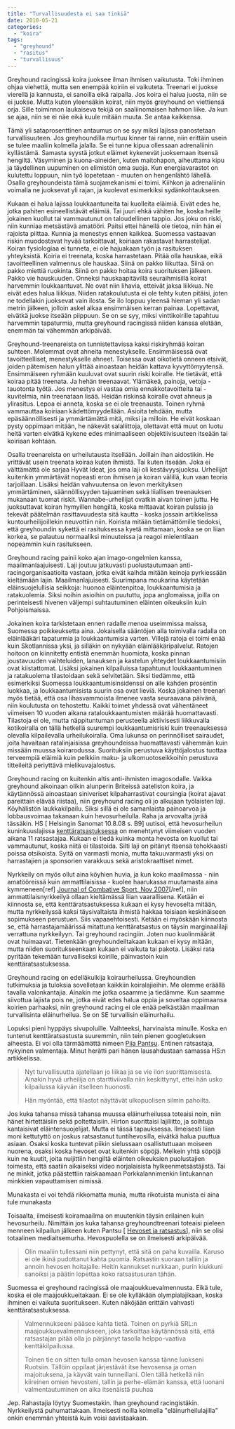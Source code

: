 ```yaml
---
title: "Turvallisuudesta ei saa tinkiä"
date: 2010-05-21
categories: 
  - "koira"
tags: 
  - "greyhound"
  - "rasitus"
  - "turvallisuus"
---
```


Greyhound racingissä koira juoksee ilman ihmisen vaikutusta. Toki ihminen ohjaa viehettä, mutta sen enempää koiriin ei vaikuteta. Treenari ei juokse vierellä ja kannusta, ei sanoilla eikä raipalla. Jos koira ei halua juosta, niin se ei juokse. Mutta kuten yleensäkin koirat, niin myös greyhound on viettiensä orja. Sille toiminnon laukaiseva tekijä on saaliinomaisen hahmon liike. Ja kun se ajaa, niin se ei näe eikä kuule mitään muuta. Se antaa kaikkensa.

<!--more-->

Tämä yli sataprosenttinen antaumus on se syy miksi lajissa panostetaan turvallisuuteen. Jos greyhoundilla murtuu kinner tai ranne, niin erittäin usein se tulee maaliin kolmella jalalla. Se ei tunne kipua ollessaan adrenaliinin kyllästämä. Samasta syystä jotkut eläimet kykenevät juoksemaan itsensä hengiltä. Väsyminen ja kuona-aineiden, kuten maitohapon, aiheuttama kipu ja täydellinen uupuminen on elimistön oma suoja. Kun energiavarastot on kulutettu loppuun, niin työ lopetetaan - muuten on hengenlähtö lähellä. Osalla greyhoundeista tämä suojamekanismi ei toimi. Kiihkon ja adrenaliinin voimalla ne juoksevat yli rajan, ja kuolevat esimerkiksi sydänkohtaukseen.

Kukaan ei halua lajissa loukkaantuneita tai kuolleita eläimiä. Eivät edes he, jotka pahiten esineellistävät eläimiä. Tai juuri ehkä vähiten he, koska heille jokainen kuollut tai vammautunut on taloudellinen tappio. Jos joku on riski, niin kunniaa metsästävä amatööri. Paitsi ettei hänellä ole tietoa, niin hän ei rajoista piittaa. Kunnia ja menestys ennen kaikkea. Suomessa vastaavan riskin muodostavat hyvää tarkoittavat, koiriaan rakastavat harrastelijat. Koiran fysiologiaa ei tunneta, ei ole hajuakaan työn ja rasituksen yhteyksistä. Koiria ei treenata, koska harrastetaan. Pitää olla hauskaa, eikä tavoitteellinen valmennus ole hauskaa. Siinä on pakko liikuttaa. Siinä on pakko miettiä ruokinta. Siinä on pakko hoitaa koira suorituksen jälkeen. Pakko vie hauskuuden. Onneksi hauskaapitävillä seuraihmisillä koirat harvemmin loukkaantuvat. Ne ovat niin lihavia, etteivät jaksa liikkua. Ne eivät edes halua liikkua. Niiden ratakoulutusta ei ole tehty kuten pitäisi, joten ne todellakin juoksevat vain ilosta. Se ilo loppuu yleensä hieman yli sadan metrin jälkeen, jolloin askel alkaa ensimmäisen kerran painaa. Lopettavat, eivätkä juokse itseään piippuun. Se on se syy, miksi vinttikoirille tapahtuu harvemmin tapaturmia, mutta greyhound racingissä niiden kanssa eletään, enemmän tai vähemmän arkipäivää.

Greyhound-treenareista on tunnistettavissa kaksi riskiryhmää koiran suhteen. Molemmat ovat ahneita menestykselle. Ensimmäisessä ovat tavoitteelliset, menestykselle ahneet. Toisessa ovat oikotietä onneen etsivät, joiden pätemisen halun ylittää ainoastaan heidän kattava kyvyttömyytensä. Ensimmäiseen ryhmään kuuluvat ovat suurin riski koiralle. He tietävät, että koiraa pitää treenata. Ja hehän treenaavat. Ylämäkeä, painoja, vetoja - tauotonta työtä. Jos menestys ei vastaa omia ennakkotavoitteita tai -kuvitelmia, niin treenataan lisää. Heidän riskinsä koiralle ovat ahneus ja ylirasitus. Lepoa ei anneta, koska se ei ole treenausta. Toinen ryhmä vammauttaa koiriaan kädettömyydellään. Asioita tehdään, mutta epäsäännöllisesti ja ymmärtämättä mitä, miksi ja milloin. He eivät koskaan pysty oppimaan mitään, he näkevät salaliittoja, olettavat että muut on luotu heitä varten eivätkä kykene edes minimaaliseen objektiivisuuteen itseään tai koiriaan kohtaan.

Osalla treenareista on urheilutausta itsellään. Joillain ihan aidostikin. He yrittävät usein treenata koiraa kuten ihmistä. Tai kuten itseään. Joka ei välttämättä ole sarjaa Hyvät Ideat, jos oma laji oli kestävyysjuoksu. Urheilijat kuitenkin ymmärtävät nopeasti eron ihmisen ja koiran välillä, kun vaan teoria tarjoillaan. Lisäksi heidän vahvuutensa on levon merkityksen ymmärtäminen, säännöllisyyden tajuaminen sekä liiallisen treenauksen mukanaan tuomat riskit. Wannabe-urheilijat ovatkin aivan toinen juttu. He juoksuttavat koiran hymyillen hengiltä, koska mittaavat koiran pulssia ja tekevät päätelmän rasittavuudesta sitä kautta - koska jossain artikkelissa kuntourheilijoillekin neuvottiin niin. Koirista mitään tietämättömille tiedoksi, että greyhoundin sykettä ei rasituksessa kyetä mittamaan, koska se on liian korkea, se palautuu normaaliksi minuuteissa ja reagoi mielentilaan nopeammin kuin rasitukseen.

Greyhound racing painii koko ajan imago-ongelmien kanssa, maailmanlaajuisesti. Laji joutuu jatkuvasti puolustautumaan anti-racingorganisaatioita vastaan, jotka eivät kaihda mitään keinoja pyrkiessään kieltämään lajin. Maailmanlajuisesti. Suurimpana moukarina käytetään eläinsuojelullisia seikkoja: huonoa eläintenpitoa, loukkaantumisia ja ratakuolemia. Siksi noihin asioihin on puututtu, jopa anglomaissa, joilla on perinteisesti hivenen väljempi suhtautuminen eläinten oikeuksiin kuin Pohjoismaissa.

Jokainen koira tarkistetaan ennen radalle menoa useimmissa maissa, Suomessa poikkeuksetta aina. Jokaisella sääntöjen alla toimivalla radalla on eläinlääkäri tapaturmia ja loukkaantumisia varten. Villejä ratoja ei toimi enää kuin Skotlannissa yksi, ja silläkin on nykyään eläinlääkäripalvelut. Ratojen hoitoon on kiinnitetty entistä enemmän huomiota, koska pinnan joustavuuden vaihteluiden, lanauksen ja kastelun yhteydet loukkaantumisiin ovat kiistattomat. Lisäksi jokainen kilpailuissa tapahtunut loukkaantuminen ja ratakuolema tilastoidaan sekä selvitetään. Siksi tiedämme, että esimerkiksi Suomessa loukkaantumisinsidenssi on alle kahden prosentin luokkaa, ja loukkaantumisista suurin osa ovat lieviä. Koska jokainen treenari myös tietää, että osa lihasvammoista ilmenee vasta seuraavana päivänä, niin koulutusta on tehostettu. Kaikki toimet yhdessä ovat vähentäneet viimeisen 10 vuoden aikana rataloukkaantumisten määrää huomattavasti. Tilastoja ei ole, mutta näppituntuman perusteella aktiivisesti liikkuvalla kotikoiralla on tällä hetkellä suurempi loukkaantumisriski kuin treenauksessa olevalla kilpailevalla urheilukoiralla. Oma lukunsa on perinnölliset sairaudet, joita havaitaan ratalinjaisissa greyhoundeissa huomattavasti vähemmän kuin missään muussa koirarodussa. Suorituksiin perustuva käyttöjalostus tuottaa terveempiä eläimiä kuin pelkkiin maku- ja ulkomuotoseikkoihin perustuva titteileitä periyttävä mielikuvajalostus.

Greyhound racing on kuitenkin altis anti-ihmisten imagosodalle. Vaikka greyhound aikoinaan olikin alunperin Briteissä aateliston koira, ja käytännössä ainoastaan siniveriset kilpaharrastivat coursingia (koirat ajavat pareittain elävää riistaa), niin greyhound racing oli jo alkujaan työlaisten laji. Köyhälistön laukkakilpailu. Siksi sillä ei ole samanlaista painoarvoa ja lobbausvoimaa takanaan kuin hevosurheilulla. Raha ja arvovalta jyrää tässäkin. HS \[ Helsingin Sanomat 10.8.08 s. B9\] uutisoi, että hevosurheilun kuninkuuslajissa [kenttäratsastuksessa](http://fi.wikipedia.org/wiki/Kentt%C3%A4ratsastus) on menehtynyt viimeisen vuoden aikana 11 ratsastajaa. Kukaan ei tiedä kuinka monta hevosta on kuollut tai vammautunut, koska niitä ei tilastoida. Silti laji on pitänyt itsensä tehokkaasti poissa otsikoista. Syitä on varmasti monia, mutta takuuvarmasti yksi on harrastajien ja sponsorien varakkuus sekä aristokraattiset nimet.

Nyrkkeily on myös ollut aina köyhien huvia, ja kun koko maailmassa - niin amatööreissä kuin ammattilaisissa - kuolee haarukassa muutamasta aina kymmeneen\[ref\] [Journal of Combative Sport, Nov 2007](http://ejmas.com/jcs/jcsart_svinth_a_0700.htm)\[/ref\], niin ammattilaisnyrkkeilyä ollaan kieltämässä liian vaarallisena. Ketään ei kiinnosta se, että kenttäratsastuksessa kukaan ei kysy hevoselta mitään, mutta nyrkkeilyssä kaksi täysivaltaista ihmistä hakkaa toisiaan keskinäiseen sopimukseen perustuen. Siis vapaaehtoisesti. Ketään ei myöskään kiinnosta se, että harrastajamäärissä mitattuna kenttäratsastus on täysin marginaalilaji verrattuna nyrkkeilyyn. Tai greyhound racingiin. Joten nuo kuolinmäärät ovat huimaavat. Tietenkään greyhoundeiltakaan kukaan ei kysy mitään, mutta niiden suoritukseenkaan kukaan ei vaikuta tai pakota. Lisäksi rata pyritään tekemään turvalliseksi koirille, päinvastoin kuin kenttäratsastuksessa.

Greyhound racing on edelläkulkija koiraurheilussa. Greyhoundien tutkimuksia ja tuloksia sovelletaan kaikkiin koiralajieihin. Me olemme eräällä tavalla valonkantajia. Ainakin me jotka osaamme ja tiedämme. Kun saamme siivottua lajista pois ne, jotka eivät edes halua oppia ja soveltaa oppimaansa koirien parhaaksi, niin greyhound racing ei ole enää pelkästään maailman turvallisinta eläinurheilua. Se on SE turvallisin eläinurhailu.

Lopuksi pieni hyppäys sivupoluille. Vaihteeksi, harvinaista minulle. Koska en tuntenut kenttäratsastusta suuremmin, niin tein pienen googletuksen aiheesta. Ei voi olla tärmäämättä nimeen [Piia Pantsu](http://fi.wikipedia.org/wiki/Piia_Pantsu). Entinen ratsastaja, nykyinen valmentaja. Minut herätti pari hänen lausahdustaan samassa HS:n artikkelissa.

> Nyt turvallisuutta ajatellaan jo liikaa ja se vie ilon suorittamisesta. Ainakin hyvä urheilija on starttiviivalla niin keskittynyt, ettei hän usko kilpailussa käyvän itselleen huonosti.
> 
> Hän myöntää, että tilastot näyttävät ulkopuolisen silmin pahoilta.

Jos kuka tahansa missä tahansa muussa eläinurheilussa toteaisi noin, niin hänet hirtettäisiin sekä poltettaisiin. Hirton suorittaisi lajiliitto, ja soihtuja kantaisivat eläintensuojelijat. Mutta ei tässä tapauksessa. Ilmeisesti liian moni kettutyttö on joskus ratsastanut tuntihevosilla, eivätkä halua puuttua asiaan. Osaksi koska tuntevat piikin sielussaan osallistuttuaan moiseen nuorena, osaksi koska hevoset ovat kuitenkin söpöjä. Melkein yhtä söpöjä kuin ne kuutit, joita nuijittiin hengiltä eläinten oikeuksien puolustajien toimesta, että saatiin aikaiseksi video norjalaisista hylkeenmetsästäjistä. Tai ne minkit, jotka päästettiin raiskaamaan Porkkalannimenkin lintukannan minkkien vapauttamisen nimissä.

Munakasta ei voi tehdä rikkomatta munia, mutta rikotuista munista ei aina tule munakasta

Toisaalta, ilmeisesti koiramaailma on muutenkin täysin erilainen kuin hevosurheilu. Nimittäin jos kuka tahansa greyhoundtreenari toteaisi pieleen menneen kilpailun jälkeen kuten Pantsu \[ [Hevoset ja ratsastus](http://www.ratsastus.net/arkisto/jutut/5_2002/mm_jerez.asp)\], niin se olisi totaalinen mediaitsemurha. Hevospuolella se on ilmeisesti arkipäivää.

> Olin maaliin tullessani niin pettynyt, että sitä on paha kuvailla. Karuso ei ole ikinä pudottanut kahta puomia. Ratsastin suoraan talliin ja annoin hevosen hoitajalle. Heitin kannukset nurkkaan, purin kiukkuni sanoiksi ja päätin lopettaa koko ratsastusuran tähän.

Suomessa ei greyhound racingissä ole maajoukkuevalmennusta. Eikä tule, koska ei ole maajoukkueitakaan. Ei se ole kylläkään olympialajikaan, koska ihminen ei vaikuta suoritukseen. Kuten näköjään erittäin vahvasti kenttäratsastuksessa.

> Valmennukseeni pääsee kahta tietä. Toinen on pyrkiä SRL:n maajoukkuevalmennukseen, joka tarkoittaa käytännössä sitä, että ratsastajan pitää olla jo pärjännyt tasolla helppo-vaativa kenttäkilpailussa.
> 
> Toinen tie on sitten tulla oman hevosen kanssa tänne luokseni Ruotsiin. Tällöin oppilaat järjestävät itse hevosensa ja oman majoituksena, ja käyvät vain tunneillani. Olen tällä hetkellä niin kiireinen omien hevosteni, tallin ja perhe-elämän kanssa, että luonani valmentautuminen on aika itsenäistä puuhaa

Jep. Rahastajia löytyy Suomestakin. Ihan greyhound racingistäkin. Nyrkkeilystä puhumattakaan. Ilmeisesti noilla kolmella "eläinurheilulajilla" onkin enemmän yhteistä kuin voisi aavistaakaan.
